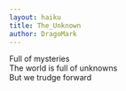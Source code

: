 ```yaml
---
layout: haiku
title: The_Unknown
author: DragoMark
---
```


Full of mysteries<br>
The world is full of unknowns<br>
But we trudge forward<br>